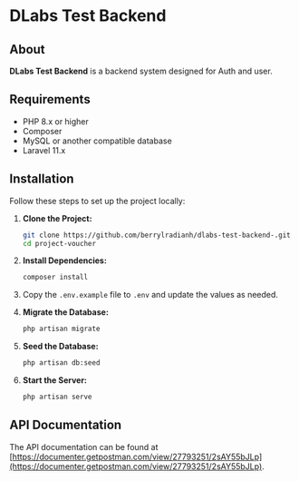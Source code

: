 # DLabs Test Backend

## About
**DLabs Test Backend** is a backend system designed for Auth and user.


## Requirements
- PHP 8.x or higher
- Composer
- MySQL or another compatible database
- Laravel 11.x

## Installation

Follow these steps to set up the project locally:

1. **Clone the Project:**
   ```bash
   git clone https://github.com/berrylradianh/dlabs-test-backend-.git
   cd project-voucher
   ```

2. **Install Dependencies:**
   ```bash
   composer install
   ```

3. Copy the `.env.example` file to `.env` and update the values as needed.

4. **Migrate the Database:**
   ```bash
   php artisan migrate
   ```

5. **Seed the Database:**
   ```bash
   php artisan db:seed
   ```

6. **Start the Server:**
   ```bash
   php artisan serve
   ```

## API Documentation
The API documentation can be found at [https://documenter.getpostman.com/view/27793251/2sAY55bJLp](https://documenter.getpostman.com/view/27793251/2sAY55bJLp).
